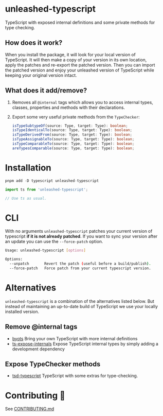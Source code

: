 # unleashed-typescript

TypeScript with exposed internal definitions and some private methods for type checking.

## How does it work?

When you install the package, it will look for your local version of TypeScript. It will then make a copy of your version in its own location, apply the patches and re-export the patched version. Then you can import the patched version and enjoy your unleashed version of TypeScript while keeping your original version intact.

## What does it add/remove?

1. Removes all `@internal` tags which allows you to access internal types, classes, properties and methods with their declarations.

2. Export some very useful private methods from the `TypeChecker`:

   ```ts
   isTypeSubtypeOf(source: Type, target: Type): boolean;
   isTypeIdenticalTo(source: Type, target: Type): boolean;
   isTypeDerivedFrom(source: Type, target: Type): boolean;
   isTypeAssignableTo(source: Type, target: Type): boolean;
   isTypeComparableTo(source: Type, target: Type): boolean;
   areTypesComparable(source: Type, target: Type): boolean;
   ```

# Installation

```ts
pnpm add -D typescript unleashed-typescript
```

```ts
import ts from 'unleashed-typescript';

// Use ts as usual.
```

# CLI

With no arguments `unleashed-typescript` patches your current version of typescript **if it is not already patched**. If you want to sync your version after an update you can use the `--force-patch` option.

```bash
Usage: unleashed-typescript [options]

Options:
  --unpatch       Revert the patch (useful before a build/publish).
  --force-patch   Force patch from your current typescript version.
```

# Alternatives

`unleashed-typescript` is a combination of the alternatives listed below. But instead of maintaining an up-to-date build of TypeScript we use your locally installed version.

## Remove @internal tags

- [byots](https://github.com/basarat/byots) Bring your own TypeScript with more internal definitions
- [ts-expose-internals](https://github.com/nonara/ts-expose-internals) Expose TypeScript internal types by simply adding a development dependency

## Expose TypeChecker methods

- [tsd-typescript](https://github.com/SamVerschueren/tsd-typescript) TypeScript with some extras for type-checking.

# Contributing 💜

See [CONTRIBUTING.md](https://github.com/skarab42/unleashed-typescript/blob/main/CONTRIBUTING.md)
